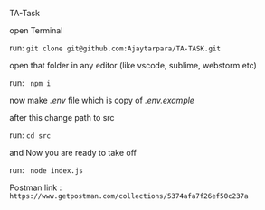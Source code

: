 TA-Task

open Terminal

run:
``` git clone git@github.com:Ajaytarpara/TA-TASK.git ```

open that folder in any editor (like vscode, sublime, webstorm etc)

run: 
 ``` npm i```

now make *.env* file which is copy of *.env.example*

after this change path to src

run:
``` cd src ```

and Now you are ready to take off

run:
``` node index.js```

Postman link : ```https://www.getpostman.com/collections/5374afa7f26ef50c237a```


